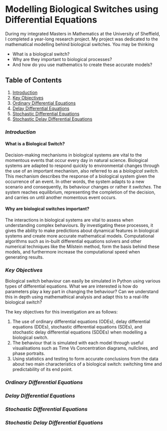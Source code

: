 # Modelling Biological Switches using Differential Equations

During my integrated Masters in Mathematics at the University of Sheffield, I completed a year-long research project. My project was dedicated to the mathematical modelling behind biological switches. You may be thinking 
* What is a biological switch?
* Why are they important to biological processes?
* And how do you use mathematics to create these accurate models?

## Table of Contents
1. [Introduction](#introduction)
2. [Key Objectives](#key-objectives)
3. [Ordinary Differential Equations](#odes)
4. [Delay Differential Equations](#ddes)
5. [Stochastic Differential Equations](#sdes)
6. [Stochastic Delay Differential Equations](#sddes)

### *Introduction*

#### What is a Biological Switch? 
Decision-making mechanisms in biological systems are vital to the momentous events that occur every day in natural science. Biological systems are adapted to respond quickly to environmental changes through the use of an important mechanism, also referred to as a *biological switch.* This mechanism describes the response of a biological system given the occurrence of an event. In other words, the system adapts to a new scenario and consequently, its behaviour changes or rather it *switches.* The system reaches equilibrium, representing the completion of the decision, and carries on until another momentous event occurs.

#### Why are biological switches important? ####
The interactions in biological systems are vital to assess when understanding complex behaviours. By investigating these processes, it gives the ability to make predictions about dynamical features in biological systems and create more accurate mathematical models. Computational algorithms such as in-built differential equations solvers and other numerical techniques like the Milstein method, form the basis behind these models, and furthermore increase the computational speed when generating results.

### *Key Objectives*

Biological switch behaviour can easily be simulated in Python using various types of differential equations. What we are interested is how do parameters play a key part in changing the behaviour? Can we understand this in depth using mathemathical analysis and adapt this to a real-life biological switch?

The key objectives for this investigation are as follows:
1. The use of ordinary differential equations (ODEs), delay differential equations (DDEs), stochastic differential equations (SDEs), and stochastic delay differential equations (SDDEs) when modelling a biological switch.
2. The behaviour that is simulated with each model through useful visualisations such as Time Vs Concentration diagrams, nullclines, and phase portraits.
3. Using statistics and testing to form accurate conclusions from the data about two main characteristics of a biological switch: switching time and predictability of its end point.

### *Ordinary Differential Equations*
### *Delay Differential Equations*
### *Stochastic Differential Equations*
### *Stochastic Delay Differential Equations*
